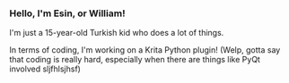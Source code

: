 ### Hello, I'm Esin, or William!

I'm just a 15-year-old Turkish kid who does a lot of things.

In terms of coding, I'm working on a Krita Python plugin! (Welp, gotta say that coding is really hard, especially when there are things like PyQt involved sljfhlsjhsf)

